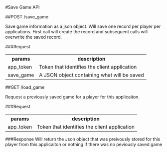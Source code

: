 #Save Game API

##POST /save_game 

Save game information as a json object. Will save one record per player per applications. First call will create the record and subsequent calls will overwrite the saved record.

###Request
<table>
    <tr> 
        <th>params</th>
        <th>description</th>
    </tr>
    <tr>
        <td>app_token</td>
        <td>Token that identifies the client application</td>
    </tr>
    <tr>
        <td>save_game</td>
        <td>A JSON object containing what will be saved</td>
    </tr>
</table>


##GET /load_game

Request a previously saved game for a player for this applicaiton.

###Request
<table>
    <tr> 
        <th>params</th>
        <th>description</th>
    </tr>
    <tr>
        <td>app_token</td>
        <td>Token that identifies the client application</td>
    </tr>
</table>

###Response
Will return the Json object that was preivously stored for this player from this applicaiton or nothing if there was no peviously saved game

